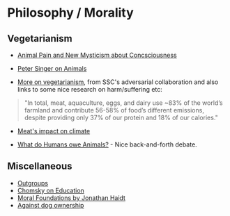 # Philosophy / Morality

## Vegetarianism

- [Animal Pain and New Mysticism about
Concsciousness](https://iai.tv/articles/animal-pain-and-the-new-mysticism-about-consciousness-auid-981&utm_source=reddit&_auid=2020)

- [Peter Singer on Animals](http://faculty.webster.edu/corbetre/philosophy/animals/singer-text.html)

- [More on vegetarianism](https://slatestarcodex.com/2019/12/11/acc-is-eating-meat-a-net-harm/),
  from SSC's adversarial collaboration and also links to some nice research on
  harm/suffering etc:
> "In total, meat, aquaculture, eggs, and dairy use ~83% of the world’s farmland
> and contribute 56-58% of food’s different emissions, despite providing only
> 37% of our protein and 18% of our calories."

- [Meat's impact on climate](https://arstechnica.com/science/2018/12/oh-sorry-is-eating-meat-bad-for-the-planet-i-didnt-know)

- [What do Humans owe Animals?](https://www.cato-unbound.org/print-issue/2596) -
  Nice back-and-forth debate.

## Miscellaneous
- [Outgroups](https://slatestarcodex.com/2014/09/30/i-can-tolerate-anything-except-the-outgroup)
- [Chomsky on Education](https://chomsky.info/warfare02)
- [Moral Foundations by Jonathan Haidt](http://www.moralfoundations.org)
- [Against dog ownership](https://dormin.org/2020/03/21/against-dog-ownership/)

